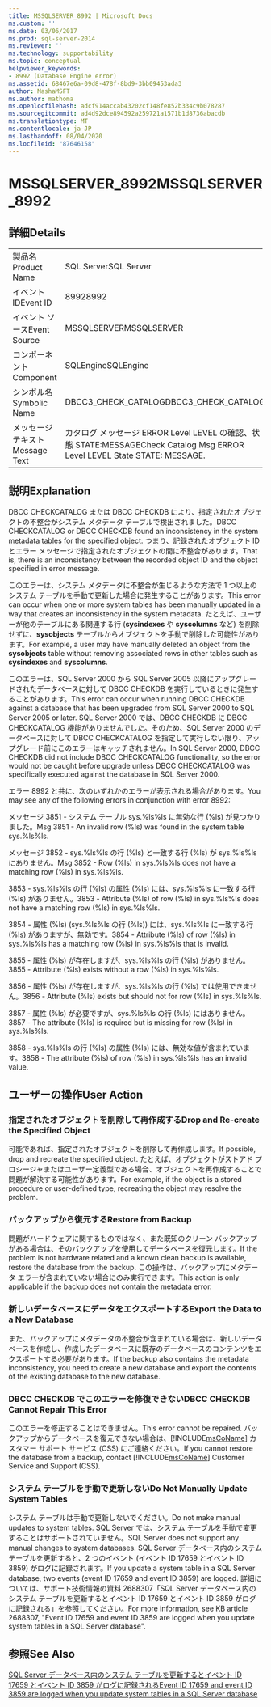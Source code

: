 ```yaml
---
title: MSSQLSERVER_8992 | Microsoft Docs
ms.custom: ''
ms.date: 03/06/2017
ms.prod: sql-server-2014
ms.reviewer: ''
ms.technology: supportability
ms.topic: conceptual
helpviewer_keywords:
- 8992 (Database Engine error)
ms.assetid: 68467e6a-09d8-478f-8bd9-3bb09453ada3
author: MashaMSFT
ms.author: mathoma
ms.openlocfilehash: adcf914accab43202cf148fe852b334c9b078287
ms.sourcegitcommit: ad4d92dce894592a259721a1571b1d8736abacdb
ms.translationtype: MT
ms.contentlocale: ja-JP
ms.lasthandoff: 08/04/2020
ms.locfileid: "87646158"
---
```

# <a name="mssqlserver_8992"></a><span data-ttu-id="23a5c-102">MSSQLSERVER_8992</span><span class="sxs-lookup"><span data-stu-id="23a5c-102">MSSQLSERVER_8992</span></span>
    
## <a name="details"></a><span data-ttu-id="23a5c-103">詳細</span><span class="sxs-lookup"><span data-stu-id="23a5c-103">Details</span></span>  
  
|||  
|-|-|  
|<span data-ttu-id="23a5c-104">製品名</span><span class="sxs-lookup"><span data-stu-id="23a5c-104">Product Name</span></span>|<span data-ttu-id="23a5c-105">SQL Server</span><span class="sxs-lookup"><span data-stu-id="23a5c-105">SQL Server</span></span>|  
|<span data-ttu-id="23a5c-106">イベント ID</span><span class="sxs-lookup"><span data-stu-id="23a5c-106">Event ID</span></span>|<span data-ttu-id="23a5c-107">8992</span><span class="sxs-lookup"><span data-stu-id="23a5c-107">8992</span></span>|  
|<span data-ttu-id="23a5c-108">イベント ソース</span><span class="sxs-lookup"><span data-stu-id="23a5c-108">Event Source</span></span>|<span data-ttu-id="23a5c-109">MSSQLSERVER</span><span class="sxs-lookup"><span data-stu-id="23a5c-109">MSSQLSERVER</span></span>|  
|<span data-ttu-id="23a5c-110">コンポーネント</span><span class="sxs-lookup"><span data-stu-id="23a5c-110">Component</span></span>|<span data-ttu-id="23a5c-111">SQLEngine</span><span class="sxs-lookup"><span data-stu-id="23a5c-111">SQLEngine</span></span>|  
|<span data-ttu-id="23a5c-112">シンボル名</span><span class="sxs-lookup"><span data-stu-id="23a5c-112">Symbolic Name</span></span>|<span data-ttu-id="23a5c-113">DBCC3_CHECK_CATALOG</span><span class="sxs-lookup"><span data-stu-id="23a5c-113">DBCC3_CHECK_CATALOG</span></span>|  
|<span data-ttu-id="23a5c-114">メッセージ テキスト</span><span class="sxs-lookup"><span data-stu-id="23a5c-114">Message Text</span></span>|<span data-ttu-id="23a5c-115">カタログ メッセージ ERROR Level LEVEL の確認、状態 STATE:MESSAGE</span><span class="sxs-lookup"><span data-stu-id="23a5c-115">Check Catalog Msg ERROR Level LEVEL State STATE: MESSAGE.</span></span>|  
  
## <a name="explanation"></a><span data-ttu-id="23a5c-116">説明</span><span class="sxs-lookup"><span data-stu-id="23a5c-116">Explanation</span></span>  
 <span data-ttu-id="23a5c-117">DBCC CHECKCATALOG または DBCC CHECKDB により、指定されたオブジェクトの不整合がシステム メタデータ テーブルで検出されました。</span><span class="sxs-lookup"><span data-stu-id="23a5c-117">DBCC CHECKCATALOG or DBCC CHECKDB found an inconsistency in the system metadata tables for the specified object.</span></span> <span data-ttu-id="23a5c-118">つまり、記録されたオブジェクト ID とエラー メッセージで指定されたオブジェクトの間に不整合があります。</span><span class="sxs-lookup"><span data-stu-id="23a5c-118">That is, there is an inconsistency between the recorded object ID and the object specified in error message.</span></span>  
  
 <span data-ttu-id="23a5c-119">このエラーは、システム メタデータに不整合が生じるような方法で 1 つ以上のシステム テーブルを手動で更新した場合に発生することがあります。</span><span class="sxs-lookup"><span data-stu-id="23a5c-119">This error can occur when one or more system tables has been manually updated in a way that creates an inconsistency in the system metadata.</span></span> <span data-ttu-id="23a5c-120">たとえば、ユーザーが他のテーブルにある関連する行 (**sysindexes** や **syscolumns** など) を削除せずに、**sysobjects** テーブルからオブジェクトを手動で削除した可能性があります。</span><span class="sxs-lookup"><span data-stu-id="23a5c-120">For example, a user may have manually deleted an object from the **sysobjects** table without removing associated rows in other tables such as **sysindexes** and **syscolumns**.</span></span>  
  
 <span data-ttu-id="23a5c-121">このエラーは、SQL Server 2000 から SQL Server 2005 以降にアップグレードされたデータベースに対して DBCC CHECKDB を実行しているときに発生することがあります。</span><span class="sxs-lookup"><span data-stu-id="23a5c-121">This error can occur when running DBCC CHECKDB against a database that has been upgraded from SQL Server 2000 to SQL Server 2005 or later.</span></span> <span data-ttu-id="23a5c-122">SQL Server 2000 では、DBCC CHECKDB に DBCC CHECKCATALOG 機能がありませんでした。そのため、SQL Server 2000 のデータベースに対して DBCC CHECKCATALOG を指定して実行しない限り、アップグレード前にこのエラーはキャッチされません。</span><span class="sxs-lookup"><span data-stu-id="23a5c-122">In SQL Server 2000, DBCC CHECKDB did not include DBCC CHECKCATALOG functionality, so the error would not be caught before upgrade unless DBCC CHECKCATALOG was specifically executed against the database in SQL Server 2000.</span></span>  
  
 <span data-ttu-id="23a5c-123">エラー 8992 と共に、次のいずれかのエラーが表示される場合があります。</span><span class="sxs-lookup"><span data-stu-id="23a5c-123">You may see any of the following errors in conjunction with error 8992:</span></span>  
  
 <span data-ttu-id="23a5c-124">メッセージ 3851 - システム テーブル sys.%ls%ls に無効な行 (%ls) が見つかりました。</span><span class="sxs-lookup"><span data-stu-id="23a5c-124">Msg 3851 - An invalid row (%ls) was found in the system table sys.%ls%ls.</span></span>  
  
 <span data-ttu-id="23a5c-125">メッセージ 3852 - sys.%ls%ls の行 (%ls) と一致する行 (%ls) が sys.%ls%ls にありません。</span><span class="sxs-lookup"><span data-stu-id="23a5c-125">Msg 3852 - Row (%ls) in sys.%ls%ls does not have a matching row (%ls) in sys.%ls%ls.</span></span>  
  
 <span data-ttu-id="23a5c-126">3853 - sys.%ls%ls の行 (%ls) の属性 (%ls) には、sys.%ls%ls に一致する行 (%ls) がありません。</span><span class="sxs-lookup"><span data-stu-id="23a5c-126">3853 - Attribute (%ls) of row (%ls) in sys.%ls%ls does not have a matching row (%ls) in sys.%ls%ls.</span></span>  
  
 <span data-ttu-id="23a5c-127">3854 - 属性 (%ls) (sys.%ls%ls の行 (%ls)) には、sys.%ls%ls に一致する行 (%ls) がありますが、無効です。</span><span class="sxs-lookup"><span data-stu-id="23a5c-127">3854 - Attribute (%ls) of row (%ls) in sys.%ls%ls has a matching row (%ls) in sys.%ls%ls that is invalid.</span></span>  
  
 <span data-ttu-id="23a5c-128">3855 - 属性 (%ls) が存在しますが、sys.%ls%ls の行 (%ls) がありません。</span><span class="sxs-lookup"><span data-stu-id="23a5c-128">3855 - Attribute (%ls) exists without a row (%ls) in sys.%ls%ls.</span></span>  
  
 <span data-ttu-id="23a5c-129">3856 - 属性 (%ls) が存在しますが、sys.%ls%ls の行 (%ls) では使用できません。</span><span class="sxs-lookup"><span data-stu-id="23a5c-129">3856 - Attribute (%ls) exists but should not for row (%ls) in sys.%ls%ls.</span></span>  
  
 <span data-ttu-id="23a5c-130">3857 - 属性 (%ls) が必要ですが、sys.%ls%ls の行 (%ls) にはありません。</span><span class="sxs-lookup"><span data-stu-id="23a5c-130">3857 - The attribute (%ls) is required but is missing for row (%ls) in sys.%ls%ls.</span></span>  
  
 <span data-ttu-id="23a5c-131">3858 - sys.%ls%ls の行 (%ls) の属性 (%ls) には、無効な値が含まれています。</span><span class="sxs-lookup"><span data-stu-id="23a5c-131">3858 - The attribute (%ls) of row (%ls) in sys.%ls%ls has an invalid value.</span></span>  
  
## <a name="user-action"></a><span data-ttu-id="23a5c-132">ユーザーの操作</span><span class="sxs-lookup"><span data-stu-id="23a5c-132">User Action</span></span>  
  
### <a name="drop-and-re-create-the-specified-object"></a><span data-ttu-id="23a5c-133">指定されたオブジェクトを削除して再作成する</span><span class="sxs-lookup"><span data-stu-id="23a5c-133">Drop and Re-create the Specified Object</span></span>  
 <span data-ttu-id="23a5c-134">可能であれば、指定されたオブジェクトを削除して再作成します。</span><span class="sxs-lookup"><span data-stu-id="23a5c-134">If possible, drop and recreate the specified object.</span></span> <span data-ttu-id="23a5c-135">たとえば、オブジェクトがストアド プロシージャまたはユーザー定義型である場合、オブジェクトを再作成することで問題が解決する可能性があります。</span><span class="sxs-lookup"><span data-stu-id="23a5c-135">For example, if the object is a stored procedure or user-defined type, recreating the object may resolve the problem.</span></span>  
  
### <a name="restore-from-backup"></a><span data-ttu-id="23a5c-136">バックアップから復元する</span><span class="sxs-lookup"><span data-stu-id="23a5c-136">Restore from Backup</span></span>  
 <span data-ttu-id="23a5c-137">問題がハードウェアに関するものではなく、また既知のクリーン バックアップがある場合は、そのバックアップを使用してデータベースを復元します。</span><span class="sxs-lookup"><span data-stu-id="23a5c-137">If the problem is not hardware related and a known clean backup is available, restore the database from the backup.</span></span> <span data-ttu-id="23a5c-138">この操作は、バックアップにメタデータ エラーが含まれていない場合にのみ実行できます。</span><span class="sxs-lookup"><span data-stu-id="23a5c-138">This action is only applicable if the backup does not contain the metadata error.</span></span>  
  
### <a name="export-the-data-to-a-new-database"></a><span data-ttu-id="23a5c-139">新しいデータベースにデータをエクスポートする</span><span class="sxs-lookup"><span data-stu-id="23a5c-139">Export the Data to a New Database</span></span>  
 <span data-ttu-id="23a5c-140">また、バックアップにメタデータの不整合が含まれている場合は、新しいデータベースを作成し、作成したデータベースに既存のデータベースのコンテンツをエクスポートする必要があります。</span><span class="sxs-lookup"><span data-stu-id="23a5c-140">If the backup also contains the metadata inconsistency, you need to create a new database and export the contents of the existing database to the new database.</span></span>  
  
### <a name="dbcc-checkdb-cannot-repair-this-error"></a><span data-ttu-id="23a5c-141">DBCC CHECKDB でこのエラーを修復できない</span><span class="sxs-lookup"><span data-stu-id="23a5c-141">DBCC CHECKDB Cannot Repair This Error</span></span>  
 <span data-ttu-id="23a5c-142">このエラーを修正することはできません。</span><span class="sxs-lookup"><span data-stu-id="23a5c-142">This error cannot be repaired.</span></span>  <span data-ttu-id="23a5c-143">バックアップからデータベースを復元できない場合は、[!INCLUDE[msCoName](../../includes/msconame-md.md)] カスタマー サポート サービス (CSS) にご連絡ください。</span><span class="sxs-lookup"><span data-stu-id="23a5c-143">If you cannot restore the database from a backup, contact [!INCLUDE[msCoName](../../includes/msconame-md.md)] Customer Service and Support (CSS).</span></span>  
  
### <a name="do-not-manually-update-system-tables"></a><span data-ttu-id="23a5c-144">システム テーブルを手動で更新しない</span><span class="sxs-lookup"><span data-stu-id="23a5c-144">Do Not Manually Update System Tables</span></span>  
 <span data-ttu-id="23a5c-145">システム テーブルは手動で更新しないでください。</span><span class="sxs-lookup"><span data-stu-id="23a5c-145">Do not make manual updates to system tables.</span></span> <span data-ttu-id="23a5c-146">SQL Server では、システム テーブルを手動で変更することはサポートされていません。</span><span class="sxs-lookup"><span data-stu-id="23a5c-146">SQL Server does not support any manual changes to system databases.</span></span> <span data-ttu-id="23a5c-147">SQL Server データベース内のシステム テーブルを更新すると、2 つのイベント (イベント ID 17659 とイベント ID 3859) がログに記録されます。</span><span class="sxs-lookup"><span data-stu-id="23a5c-147">If you update a system table in a SQL Server database, two events (event ID 17659 and event ID 3859) are logged.</span></span> <span data-ttu-id="23a5c-148">詳細については、サポート技術情報の資料 2688307「SQL Server データベース内のシステム テーブルを更新するとイベント ID 17659 とイベント ID 3859 がログに記録される」を参照してください。</span><span class="sxs-lookup"><span data-stu-id="23a5c-148">For more information, see KB article 2688307, "Event ID 17659 and event ID 3859 are logged when you update system tables in a SQL Server database".</span></span>  
  
## <a name="see-also"></a><span data-ttu-id="23a5c-149">参照</span><span class="sxs-lookup"><span data-stu-id="23a5c-149">See Also</span></span>  
 [<span data-ttu-id="23a5c-150">SQL Server データベース内のシステム テーブルを更新するとイベント ID 17659 とイベント ID 3859 がログに記録される</span><span class="sxs-lookup"><span data-stu-id="23a5c-150">Event ID 17659 and event ID 3859 are logged when you update system tables in a SQL Server database</span></span>](https://support.microsoft.com/kb/2688307/EN-US)  
  
  
